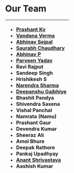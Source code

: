 # Our Team

<table>
  <thead>
    <tr>
      <th style="text-align:left">
        <ul>
          <li><a href="https://twitter.com/Goodbestguy"><b>Prashant Kv</b></a>
          </li>
          <li><a href="https://twitter.com/infosecVandana"><b>Vandana Verma</b></a>
          </li>
          <li><a href="https://twitter.com/abhinavsejpal"><b>Abhinav Sejpal</b></a>
          </li>
          <li><a href="https://twitter.com/4w4r44"><b>Saurabh Chaudhary</b></a>
          </li>
          <li><a href="https://twitter.com/TweetsFromPanda"><b>Abhinav P</b></a>
          </li>
          <li><a href="https://twitter.com/parveen1015"><b>Parveen Yadav</b></a>
          </li>
          <li>Ravi Rajput</li>
          <li><b>Sandeep Singh</b>
          </li>
          <li><b>Hrishikesh S</b>
          </li>
          <li><a href="https://twitter.com/0ddhawk?s=08">Narendra Sharma</a>
          </li>
          <li><a href="https://twitter.com/deep0x00">Deepanshu Gajbhiye</a>
          </li>
          <li>Bhashit Pandya</li>
          <li>Shivendra Saxena</li>
          <li>Vishal Panchal</li>
          <li>Namrata (Namu)</li>
          <li>Prashant Gaur</li>
          <li>Devendra Kumar</li>
          <li>Sheeraz Ali</li>
          <li>Amol Bhure</li>
          <li>Deepak Rathore</li>
          <li><b>Pankaj Upadhyay</b>
          </li>
          <li><a href="https://twitter.com/anantshri"><b>Anant Shrivastava</b></a>
          </li>
          <li><b>Aashish Kumar</b>
          </li>
        </ul>
      </th>
    </tr>
  </thead>
  <tbody></tbody>
</table>